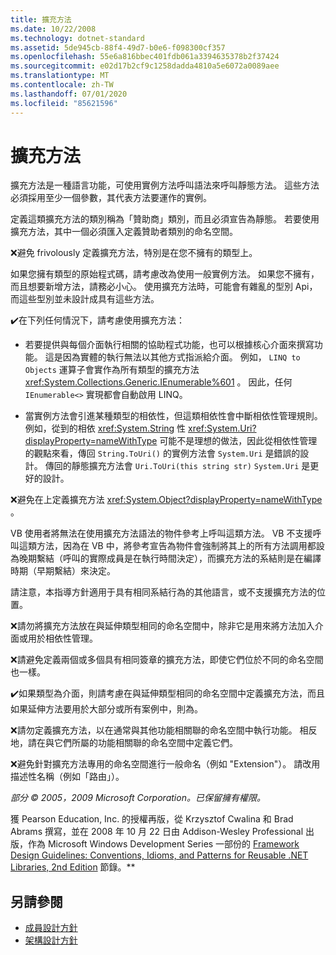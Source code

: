 ```yaml
---
title: 擴充方法
ms.date: 10/22/2008
ms.technology: dotnet-standard
ms.assetid: 5de945cb-88f4-49d7-b0e6-f098300cf357
ms.openlocfilehash: 55e6a816bbec401fdb061a3394635378b2f37424
ms.sourcegitcommit: e02d17b2cf9c1258dadda4810a5e6072a0089aee
ms.translationtype: MT
ms.contentlocale: zh-TW
ms.lasthandoff: 07/01/2020
ms.locfileid: "85621596"
---
```

# <a name="extension-methods"></a>擴充方法
擴充方法是一種語言功能，可使用實例方法呼叫語法來呼叫靜態方法。 這些方法必須採用至少一個參數，其代表方法要運作的實例。

 定義這類擴充方法的類別稱為「贊助商」類別，而且必須宣告為靜態。 若要使用擴充方法，其中一個必須匯入定義贊助者類別的命名空間。

 ❌避免 frivolously 定義擴充方法，特別是在您不擁有的類型上。

 如果您擁有類型的原始程式碼，請考慮改為使用一般實例方法。 如果您不擁有，而且想要新增方法，請務必小心。 使用擴充方法時，可能會有雜亂的型別 Api，而這些型別並未設計成具有這些方法。

 ✔️在下列任何情況下，請考慮使用擴充方法：

- 若要提供與每個介面執行相關的協助程式功能，也可以根據核心介面來撰寫功能。 這是因為實體的執行無法以其他方式指派給介面。 例如， `LINQ to Objects` 運算子會實作為所有類型的擴充方法 <xref:System.Collections.Generic.IEnumerable%601> 。 因此，任何 `IEnumerable<>` 實現都會自動啟用 LINQ。

- 當實例方法會引進某種類型的相依性，但這類相依性會中斷相依性管理規則。 例如，從到的相依 <xref:System.String> 性 <xref:System.Uri?displayProperty=nameWithType> 可能不是理想的做法，因此從相依性管理的觀點來看，傳回 `String.ToUri()` 的實例方法會 `System.Uri` 是錯誤的設計。 傳回的靜態擴充方法會 `Uri.ToUri(this string str)` `System.Uri` 是更好的設計。

 ❌避免在上定義擴充方法 <xref:System.Object?displayProperty=nameWithType> 。

 VB 使用者將無法在使用擴充方法語法的物件參考上呼叫這類方法。 VB 不支援呼叫這類方法，因為在 VB 中，將參考宣告為物件會強制將其上的所有方法調用都設為晚期繫結（呼叫的實際成員是在執行時間決定），而擴充方法的系結則是在編譯時期（早期繫結）來決定。

 請注意，本指導方針適用于具有相同系結行為的其他語言，或不支援擴充方法的位置。

 ❌請勿將擴充方法放在與延伸類型相同的命名空間中，除非它是用來將方法加入介面或用於相依性管理。

 ❌請避免定義兩個或多個具有相同簽章的擴充方法，即使它們位於不同的命名空間也一樣。

 ✔️如果類型為介面，則請考慮在與延伸類型相同的命名空間中定義擴充方法，而且如果延伸方法要用於大部分或所有案例中，則為。

 ❌請勿定義擴充方法，以在通常與其他功能相關聯的命名空間中執行功能。 相反地，請在與它們所屬的功能相關聯的命名空間中定義它們。

 ❌避免針對擴充方法專用的命名空間進行一般命名（例如 "Extension"）。 請改用描述性名稱（例如「路由」）。

 *部分 &copy; 2005，2009 Microsoft Corporation。已保留擁有權限。*

 獲 Pearson Education, Inc. 的授權再版，從 Krzysztof Cwalina 和 Brad Abrams 撰寫，並在 2008 年 10 月 22 日由 Addison-Wesley Professional 出版，作為 Microsoft Windows Development Series 一部份的 [Framework Design Guidelines: Conventions, Idioms, and Patterns for Reusable .NET Libraries, 2nd Edition](https://www.informit.com/store/framework-design-guidelines-conventions-idioms-and-9780321545619) 節錄。**

## <a name="see-also"></a>另請參閱

- [成員設計方針](member.md)
- [架構設計方針](index.md)
